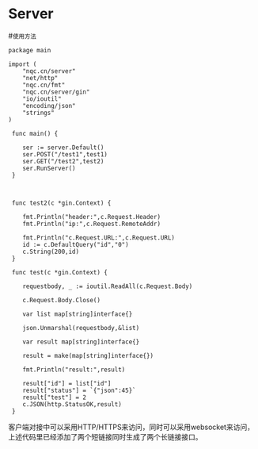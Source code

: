 # Server

#`使用方法`

    package main
 
    import (
        "nqc.cn/server"
        "net/http"
        "nqc.cn/fmt"
        "nqc.cn/server/gin"
        "io/ioutil"
        "encoding/json"
        "strings"
    )
 
     func main() {
     
        ser := server.Default()
        ser.POST("/test1",test1)
        ser.GET("/test2",test2)
        ser.RunServer()
     }
     
    
     
     func test2(c *gin.Context) {
     
        fmt.Println("header:",c.Request.Header)
        fmt.Println("ip:",c.Request.RemoteAddr)
     
        fmt.Println("c.Request.URL:",c.Request.URL)
        id := c.DefaultQuery("id","0")
        c.String(200,id)
     }
     
     func test(c *gin.Context) {
     
        requestbody, _ := ioutil.ReadAll(c.Request.Body)
        
        c.Request.Body.Close()
     
        var list map[string]interface{}
     
        json.Unmarshal(requestbody,&list)

        var result map[string]interface{}
     
        result = make(map[string]interface{})

        fmt.Println("result:",result)
     
        result["id"] = list["id"]
        result["status"] = `{"json":45}`
        result["test"] = 2
        c.JSON(http.StatusOK,result)
     }
     
  客户端对接中可以采用HTTP/HTTPS来访问，同时可以采用websocket来访问，上述代码里已经添加了两个短链接同时生成了两个长链接接口。
  
  
